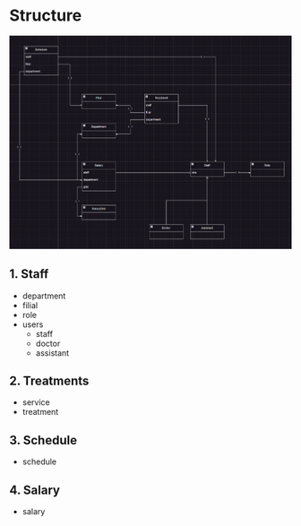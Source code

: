 # Structure
![img.png](assets/class_diagram.png)
## 1. Staff
- department
- filial
- role
- users
  - staff
  - doctor
  - assistant

## 2. Treatments
- service
- treatment

## 3. Schedule
- schedule

## 4. Salary
- salary